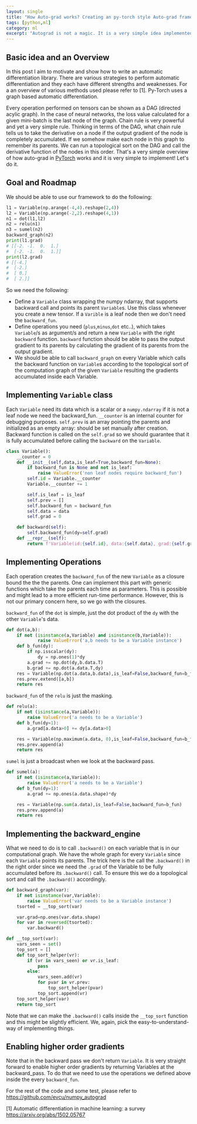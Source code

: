 ```yaml
---
layout: single
title: "How Auto-grad works? Creating an py-torch style Auto-grad framework"
tags: [python,ml]
category: ml
excerpt: "Autograd is not a magic. It is a very simple idea implemented carefully"
---
```


## Basic idea and an Overview
In this post I aim to motivate and show how to write an automatic differentiation library. There are various strategies to perform automatic differentiation and they each have different strengths and weaknesses. For a an overview of various methods used please refer to [1]. Py-Torch uses a graph based automatic differentiation.

Every operation performed on tensors can be shown as a DAG (directed acylic graph). In the case of neural networks, the loss value calculated for a given mini-batch is the last node of the graph. Chain rule is very powerful and yet a very simple rule. Thinking in terms of the DAG, what chain rule tells us to take the derivative on a node if the output gradient of the node is completely accumulated. If we somehow make each node in this graph to remember its parents. We can run a topological sort on the DAG and call the derivative function of the nodes in this order. That's a very simple overview of how auto-grad in [PyTorch](https://pytorch.org/) works and it is very simple to implement! Let's do it.

## Goal and Roadmap
We should be able to use our framework to do the following:
```python
l1 = Variable(np.arange(-4,4).reshape(2,4))
l2 = Variable(np.arange(-2,2).reshape(4,1))
n1 = dot(l1,l2)
n2 = relu(n1)
n3 = sumel(n2)
backward_graph(n2)
print(l1.grad)
# [[-2. -1.  0.  1.]
#  [-2. -1.  0.  1.]]
print(l2.grad)
# [[-4.]
#  [-2.]
#  [ 0.]
#  [ 2.]]
```
So we need the following:

- Define a `Variable` class wrapping the numpy ndarray, that supports backward call and points its parent `Variable`s. Use this class whenever you create a new tensor. If a `Varible` is a leaf node then we don't need the `backward_fun`.
- Define operations you need (`plus`,`minus`,`dot` etc..), which takes `Variable`/s as argument/s and return a new `Variable` with the right `backward` function. `backward` function should be able to pass the output gradient to its parents by calculating the gradient of its parents from the output gradient.
- We should be able to call `backward_graph` on every Variable which calls the backward function on `Variable`s according to the topological sort of the computation graph of the given `Variable` resulting the gradients accumulated inside each Variable.

## Implementing `Variable` class
Each `Variable` need its data which is a scalar or a `numpy.ndarray` if it is not a leaf node we need the backward_fun. `__counter` is an internal counter for debugging purposes. `self.prev` is an array pointing the parents and initialized as an empty array: should be set manually after creation. Backward function is called on the `self.grad` so we should guarantee that it is fully accumulated before calling the `backward` on the `Variable`.

```python
class Variable():
    __counter = 0
    def __init__(self,data,is_leaf=True,backward_fun=None):
        if backward_fun is None and not is_leaf:
            raise ValueError('non leaf nodes require backward_fun')
        self.id = Variable.__counter
        Variable.__counter += 1

        self.is_leaf = is_leaf
        self.prev = []
        self.backward_fun = backward_fun
        self.data = data
        self.grad = 0

    def backward(self):
        self.backward_fun(dy=self.grad)
    def __repr__(self):
        return f'Variable(id:{self.id}, data:{self.data}, grad:{self.grad}, prev:{list(map(lambda a:a.id,self.prev))}, is_leaf:{self.is_leaf}\n'
```

## Implementing Operations
Each operation creates the `backward_fun` of the new `Variable` as a closure bound the the the parents. One can implement this part with generic functions which take the parents each time as parameters. This is possible and might lead to a more efficient run-time performance. However, this is not our primary concern here, so we go with the closures.

`backward_fun` of the `dot` is simple, just the dot product of the `dy` with the other `Variable`'s data.

```python
def dot(a,b):
    if not (isinstance(a,Variable) and isinstance(b,Variable)):
            raise ValueError('a,b needs to be a Variable instance')
    def b_fun(dy):
        if np.isscalar(dy):
            dy = np.ones(1)*dy
        a.grad += np.dot(dy,b.data.T)
        b.grad += np.dot(a.data.T,dy)
    res = Variable(np.dot(a.data,b.data),is_leaf=False,backward_fun=b_fun)
    res.prev.extend([a,b])
    return res
```

`backward_fun` of the `relu` is just the masking.
```python
def relu(a):
    if not (isinstance(a,Variable)):
        raise ValueError('a needs to be a Variable')
    def b_fun(dy=1):
        a.grad[a.data>0] += dy[a.data>0]

    res = Variable(np.maximum(a.data, 0),is_leaf=False,backward_fun=b_fun)
    res.prev.append(a)
    return res
```

`sumel` is just a broadcast when we look at the backward pass.
```python
def sumel(a):
    if not (isinstance(a,Variable)):
        raise ValueError('a needs to be a Variable')
    def b_fun(dy=1):
        a.grad += np.ones(a.data.shape)*dy

    res = Variable(np.sum(a.data),is_leaf=False,backward_fun=b_fun)
    res.prev.append(a)
    return res

```

## Implementing the backward_engine
What we need to do is to call `.backward()` on each variable that is in our computational graph. We have the whole graph for every `Variable` since each `Variable` points its parents. The trick here is the call the `.backward()` in the right order since we need the `.grad` of the Variable to be fully accumulated before its `.backward()` call. To ensure this we do a topological sort and call the `.backward()` accordingly.

```python
def backward_graph(var):
    if not isinstance(var,Variable):
        raise ValueError('var needs to be a Variable instance')
    tsorted = __top_sort(var)

    var.grad=np.ones(var.data.shape)
    for var in reversed(tsorted):
        var.backward()
```

```python
def __top_sort(var):
    vars_seen = set()
    top_sort = []
    def top_sort_helper(vr):
        if (vr in vars_seen) or vr.is_leaf:
            pass
        else:
            vars_seen.add(vr)
            for pvar in vr.prev:
                top_sort_helper(pvar)
            top_sort.append(vr)
    top_sort_helper(var)
    return top_sort
```

 Note that we can make the `.backward()` calls inside the `__top_sort` function and this might be slightly efficient. We, again, pick the easy-to-understand-way of implementing things.

## Enabling higher order gradients
Note that in the backward pass we don't return `Variable`. It is very straight forward to enable higher order gradients by returning Variables at the backward_pass. To do that we need to use the operations we defined above inside the every `backward_fun`.

For the rest of the code and some test, please refer to https://github.com/evcu/numpy_autograd

[1] Automatic differentiation in machine learning: a survey https://arxiv.org/abs/1502.05767
